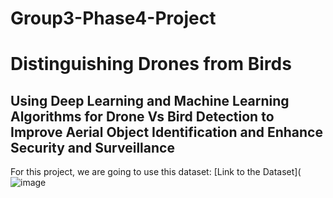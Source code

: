 # Group3-Phase4-Project
# Distinguishing Drones from Birds
## Using Deep Learning and Machine Learning Algorithms for Drone Vs Bird Detection to Improve Aerial Object Identification and Enhance Security and Surveillance

For this project, we are going to use this dataset: [Link to the Dataset](![image](https://github.com/user-attachments/assets/1f22a193-aeec-4b95-91e9-6a713df4dd0e)
